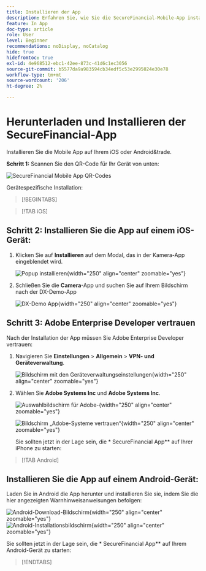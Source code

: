 ```yaml
---
title: Installieren der App
description: Erfahren Sie, wie Sie die SecureFinancial-Mobile-App installieren, die im Summit Lab L535 verwendet wird.
feature: In App
doc-type: article
role: User
level: Beginner
recommendations: noDisplay, noCatalog
hide: true
hidefromtoc: true
exl-id: 4e968512-ebc1-42ee-873c-41d6c1ec3056
source-git-commit: b5577da9a983594cb34edf5c53e2995024e30e78
workflow-type: tm+mt
source-wordcount: '206'
ht-degree: 2%

---
```


# Herunterladen und Installieren der SecureFinancial-App

Installieren Sie die Mobile App auf Ihrem iOS oder Android&amp;trade.

**Schritt 1:** Scannen Sie den QR-Code für Ihr Gerät von unten:

![SecureFinancial Mobile App QR-Codes](/help/summit-lab-2024-lab-assets/assets/dx-demo-app-qr-codes.png)

Gerätespezifische Installation:

>[!BEGINTABS]

>[!TAB iOS]

## Schritt 2: Installieren Sie die App auf einem iOS-Gerät:

1. Klicken Sie auf **Installieren** auf dem Modal, das in der Kamera-App eingeblendet wird.

   ![Popup installieren](/help/summit-lab-2024-lab-assets/assets/install_popup.png){width="250" align="center" zoomable="yes"}

2. Schließen Sie die **Camera**-App und suchen Sie auf Ihrem Bildschirm nach der DX-Demo-App

   ![DX-Demo App](/help/summit-lab-2024-lab-assets/assets/dx_demo_on_ios_screen.png){width="250" align="center" zoomable="yes"}


## Schritt 3: Adobe Enterprise Developer vertrauen

Nach der Installation der App müssen Sie Adobe Enterprise Developer vertrauen:

1. Navigieren Sie **Einstellungen** > **Allgemein** > **VPN- und Geräteverwaltung**.

   ![Bildschirm mit den Geräteverwaltungseinstellungen](/help/summit-lab-2024/l820-lab-workbook/assets/1-2-2-device-management-screen.PNG " Bildschirm mit den Geräteverwaltungseinstellungen"){width="250" align="center" zoomable="yes"}

1. Wählen Sie **Adobe Systems Inc** und **Adobe Systems Inc**.

   ![Auswahlbildschirm für Adobe-](/help/summit-lab-2024/l820-lab-workbook/assets/1-2-3-adobe-systems.PNG "-Systeme"){width="250" align="center" zoomable="yes"}
   <br>

   ![Bildschirm „Adobe-Systeme vertrauen“](/help/summit-lab-2024/l820-lab-workbook/assets/1-2-4-trust-adobe.PNG){width="250" align="center" zoomable="yes"}

   Sie sollten jetzt in der Lage sein, die * SecureFinancial App** auf Ihrer iPhone zu starten:


>[!TAB Android]

## Installieren Sie die App auf einem Android-Gerät:

Laden Sie in Android die App herunter und installieren Sie sie, indem Sie die hier angezeigten Warnhinweisanweisungen befolgen:

![Android-Download-Bildschirm](/help/summit-lab-2024/l820-lab-workbook/assets/1-2-5-android-download.jpg "Android-Download-Bildschirm"){width="250" align="center" zoomable="yes"}
<br>
![Android-Installationsbildschirm](/help/summit-lab-2024/l820-lab-workbook/assets/1-2-6-android-installation.jpg){width="250" align="center" zoomable="yes"}

Sie sollten jetzt in der Lage sein, die * SecureFinancial App** auf Ihrem Android-Gerät zu starten:

>[!ENDTABS]
